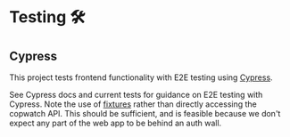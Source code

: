 # Testing 🛠

## Cypress

This project tests frontend functionality with E2E testing using [Cypress](https://docs.cypress.io/guides/core-concepts/introduction-to-cypress.html).

See Cypress docs and current tests for guidance on E2E testing with Cypress. Note the use of [fixtures](cypress/fixtures) rather than directly accessing the copwatch API. This should be sufficient, and is feasible because we don't expect any part of the web app to be behind an auth wall.

